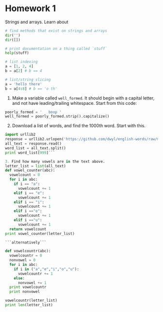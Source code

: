# Homework 1
Strings and arrays. Learn about
```py
# find methods that exist on strings and arrays
dir('')
dir([])

# print documentation on a thing called `stuff`
help(stuff)

# list indexing
a = [1, 2, 4]
b = a[2] # b == 4

# list/string slicing
a = 'hello there'
b = a[4:8] # b == 'o th'
```

1. Make a variable called `well_formed`. It should begin with a capital letter, and not have leading/trailing whitespace. Start from this code:
```py
poorly_formed = '   boop '
well_formed = poorly_formed.strip().capitalize()
```

2. Download a list of words, and find the 1000th word. Start with this.
```py
import urllib2
response = urllib2.urlopen('https://github.com/dwyl/english-words/raw/master/words.txt')
all_text = response.read()
word_list = all_text.split()
print word_list[999]```

3. Find how many vowels are in the text above.
letter_list = list(all_text)
def vowel_counter(abc):
  vowelcount = 0
  for i in abc:
    if i == "a":
      vowelcount += 1
    elif i == "e":
      vowelcount += 1
    elif i == "i":
      vowelcount += 1
    elif i =="o":
      vowelcount += 1
    elif i =="u":
      vowelcount += 1
  return vowelcount
print vowel_counter(letter_list)

```alternatively```

def vowelcountr(abc):
  vowelcountr = 0
  nonvowel = 0
  for i in abc:
    if i in ("a","e","i","o","u"):
      vowelcountr += 1
    else:
      nonvowel += 1
  print vowelcountr
  print nonvowel

vowelcountr(letter_list)
print len(letter_list)
